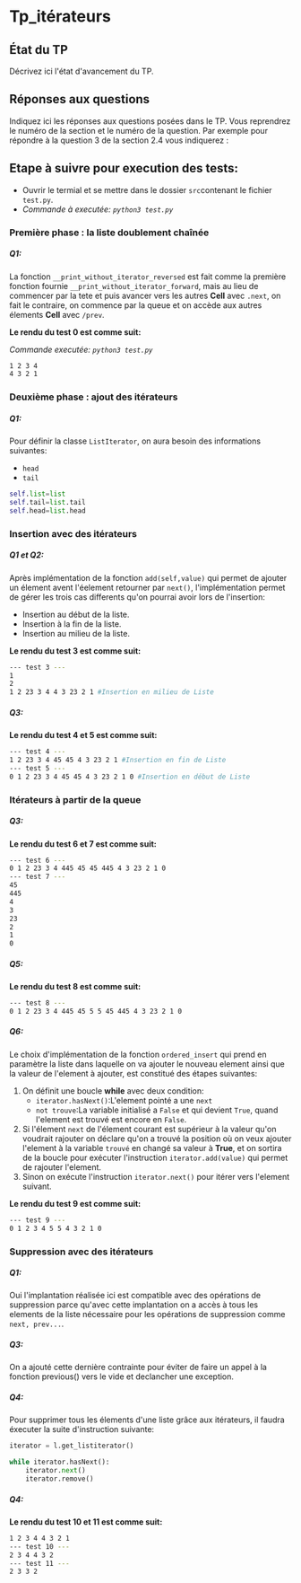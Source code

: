 # Tp_itérateurs


## État du TP

Décrivez ici l'état d'avancement du TP.

## Réponses aux questions

Indiquez ici les réponses aux questions posées dans le TP. Vous
reprendrez le numéro de la section et le numéro de la question. Par
exemple pour répondre à la question 3 de la section 2.4 vous indiquerez :


## Etape à suivre pour execution des tests:

- Ouvrir le termial et se mettre dans le dossier `src`contenant le fichier `test.py`.
- _Commande à executée: `python3 test.py`_

### Première phase : la liste doublement chaînée

##### Q1:
La fonction `__print_without_iterator_reversed` est fait comme la première fonction fournie `__print_without_iterator_forward`, mais au lieu de commencer par la tete et puis avancer vers les autres **Cell** avec `.next`, on fait le contraire, on commence par la queue et on accède aux autres élements **Cell** avec `/prev`.

**Le rendu du test 0 est comme suit:**

_Commande executée: `python3 test.py`_
```bash
1 2 3 4 
4 3 2 1 
```
### Deuxième phase : ajout des itérateurs

##### Q1:
Pour définir la classe `ListIterator`, on aura besoin des informations suivantes:
- `head`
- `tail`

```python
self.list=list
self.tail=list.tail
self.head=list.head
```

### Insertion avec des itérateurs

##### Q1 et Q2:
Après implémentation de la fonction `add(self,value)` qui permet de ajouter un élement avent l'éelement retourner par `next()`, l'implémentation permet de gérer les trois cas differents qu'on pourrai avoir lors de l'insertion:
- Insertion au début de la liste.
- Insertion à la fin de la liste.
- Insertion au milieu de la liste.

**Le rendu du test 3 est comme suit:**

```bash
--- test 3 ---
1
2
1 2 23 3 4 4 3 23 2 1 #Insertion en milieu de Liste
```
##### Q3:
**Le rendu du test 4 et 5 est comme suit:**
```bash
--- test 4 ---
1 2 23 3 4 45 45 4 3 23 2 1 #Insertion en fin de Liste
--- test 5 ---
0 1 2 23 3 4 45 45 4 3 23 2 1 0 #Insertion en début de Liste
```

### Itérateurs à partir de la queue

##### Q3:

**Le rendu du test 6 et 7 est comme suit:**

```bash
--- test 6 ---
0 1 2 23 3 4 445 45 45 445 4 3 23 2 1 0 
--- test 7 ---
45
445
4
3
23
2
1
0

```
##### Q5:

**Le rendu du test 8 est comme suit:**

```bash
--- test 8 ---
0 1 2 23 3 4 445 45 5 5 45 445 4 3 23 2 1 0
```

##### Q6:
Le choix d'implémentation de la fonction `ordered_insert` qui prend en paramètre la liste dans laquelle on va ajouter le nouveau element ainsi que la valeur de l'element à ajouter, est constitué des étapes suivantes:
1. On définit une boucle **while** avec deux condition:
    - `iterator.hasNext()`:L'element pointé a une `next`
    - `not trouve`:La variable initialisé a `False` et qui devient `True`, quand l'element est trouvé est encore en `False`. 
2. Si l'élement `next` de l'élement courant est supérieur à la valeur qu'on voudrait rajouter on déclare qu'on a trouvé la position où on veux ajouter l'element à la variable `trouvé` en changé sa valeur à **True**, et on sortira de la boucle pour exécuter l'instruction `iterator.add(value)` qui permet de rajouter l'element.
3. Sinon on exécute l'instruction `iterator.next()` pour itérer vers l'element suivant.

**Le rendu du test 9 est comme suit:**

```bash
--- test 9 ---
0 1 2 3 4 5 5 4 3 2 1 0
```

### Suppression avec des itérateurs

##### Q1:
Oui l'implantation réalisée ici est compatible avec des opérations de suppression parce qu'avec cette implantation on a accès à tous les elements de la liste nécessaire pour les opérations de suppression comme `next, prev...`.

##### Q3:
On a ajouté cette dernière contrainte pour éviter de faire un appel à la fonction previous() vers le vide et declancher une exception.

##### Q4:
Pour supprimer tous les élements d'une liste grâce aux itérateurs, il faudra éxecuter la suite d'instruction suivante:
```python
iterator = l.get_listiterator()  

while iterator.hasNext():
    iterator.next()
    iterator.remove()
```
##### Q4:
**Le rendu du test 10 et 11 est comme suit:**
```bash
1 2 3 4 4 3 2 1
--- test 10 ---
2 3 4 4 3 2
--- test 11 ---
2 3 3 2
```

 